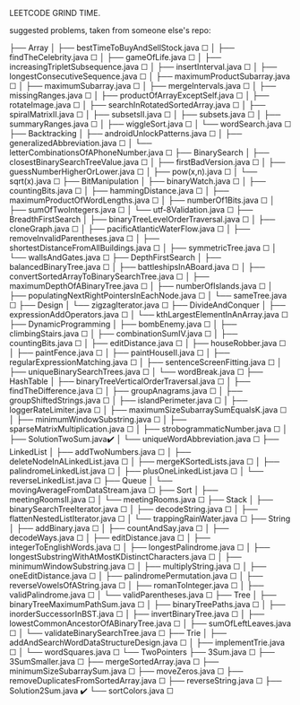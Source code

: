 LEETCODE GRIND TIME.

suggested problems, taken from someone else's repo:


├── Array
│   ├── bestTimeToBuyAndSellStock.java ☐
│   ├── findTheCelebrity.java ☐
│   ├── gameOfLife.java ☐
│   ├── increasingTripletSubsequence.java ☐
│   ├── insertInterval.java ☐
│   ├── longestConsecutiveSequence.java ☐
│   ├── maximumProductSubarray.java ☐
│   ├── maximumSubarray.java ☐
│   ├── mergeIntervals.java ☐
│   ├── missingRanges.java ☐
│   ├── productOfArrayExceptSelf.java ☐
│   ├── rotateImage.java ☐
│   ├── searchInRotatedSortedArray.java ☐
│   ├── spiralMatrixII.java ☐
│   ├── subsetsII.java ☐
│   ├── subsets.java ☐
│   ├── summaryRanges.java ☐
│   ├── wiggleSort.java ☐
│   └── wordSearch.java ☐
├── Backtracking
│   ├── androidUnlockPatterns.java ☐
│   ├── generalizedAbbreviation.java ☐
│   └── letterCombinationsOfAPhoneNumber.java ☐
├── BinarySearch
│   ├── closestBinarySearchTreeValue.java ☐
│   ├── firstBadVersion.java ☐
│   ├── guessNumberHigherOrLower.java ☐
│   ├── pow(x,n).java ☐
│   └── sqrt(x).java ☐
├── BitManipulation
│   ├── binaryWatch.java ☐
│   ├── countingBits.java ☐
│   ├── hammingDistance.java ☐
│   ├── maximumProductOfWordLengths.java ☐
│   ├── numberOf1Bits.java ☐
│   ├── sumOfTwoIntegers.java ☐
│   └── utf-8Validation.java ☐
├── BreadthFirstSearch
│   ├── binaryTreeLevelOrderTraversal.java ☐
│   ├── cloneGraph.java ☐
│   ├── pacificAtlanticWaterFlow.java ☐
│   ├── removeInvalidParentheses.java ☐
│   ├── shortestDistanceFromAllBuildings.java ☐
│   ├── symmetricTree.java ☐
│   └── wallsAndGates.java ☐
├── DepthFirstSearch
│   ├── balancedBinaryTree.java ☐
│   ├── battleshipsInABoard.java ☐
│   ├── convertSortedArrayToBinarySearchTree.java ☐
│   ├── maximumDepthOfABinaryTree.java ☐
│   ├── numberOfIslands.java ☐
│   ├── populatingNextRightPointersInEachNode.java ☐
│   └── sameTree.java ☐
├── Design
│   └── zigzagIterator.java ☐
├── DivideAndConquer
│   ├── expressionAddOperators.java ☐
│   └── kthLargestElementInAnArray.java ☐
├── DynamicProgramming
│   ├── bombEnemy.java ☐
│   ├── climbingStairs.java ☐
│   ├── combinationSumIV.java ☐
│   ├── countingBits.java ☐
│   ├── editDistance.java ☐
│   ├── houseRobber.java ☐
│   ├── paintFence.java ☐
│   ├── paintHouseII.java ☐
│   ├── regularExpressionMatching.java ☐
│   ├── sentenceScreenFitting.java ☐
│   ├── uniqueBinarySearchTrees.java ☐
│   └── wordBreak.java ☐
├── HashTable
│   ├── binaryTreeVerticalOrderTraversal.java ☐
│   ├── findTheDifference.java ☐
│   ├── groupAnagrams.java ☐
│   ├── groupShiftedStrings.java ☐
│   ├── islandPerimeter.java ☐
│   ├── loggerRateLimiter.java ☐
│   ├── maximumSizeSubarraySumEqualsK.java ☐
│   ├── minimumWindowSubstring.java ☐
│   ├── sparseMatrixMultiplication.java ☐
│   ├── strobogrammaticNumber.java ☐
│   ├── SolutionTwoSum.java✔️
│   └── uniqueWordAbbreviation.java ☐
├── LinkedList
│   ├── addTwoNumbers.java ☐
│   ├── deleteNodeInALinkedList.java ☐
│   ├── mergeKSortedLists.java ☐
│   ├── palindromeLinkedList.java ☐
│   ├── plusOneLinkedList.java ☐
│   └── reverseLinkedList.java ☐
├── Queue
│   └── movingAverageFromDataStream.java ☐
├── Sort
│   ├── meetingRoomsII.java ☐
│   └── meetingRooms.java ☐
├── Stack
│   ├── binarySearchTreeIterator.java ☐
│   ├── decodeString.java ☐
│   ├── flattenNestedListIterator.java ☐
│   └── trappingRainWater.java ☐
├── String
│   ├── addBinary.java ☐
│   ├── countAndSay.java ☐
│   ├── decodeWays.java ☐
│   ├── editDistance.java ☐
│   ├── integerToEnglishWords.java ☐
│   ├── longestPalindrome.java ☐
│   ├── longestSubstringWithAtMostKDistinctCharacters.java ☐
│   ├── minimumWindowSubstring.java ☐
│   ├── multiplyString.java ☐
│   ├── oneEditDistance.java ☐
│   ├── palindromePermutation.java ☐
│   ├── reverseVowelsOfAString.java ☐
│   ├── romanToInteger.java ☐
│   ├── validPalindrome.java ☐
│   └── validParentheses.java ☐
├── Tree
│   ├── binaryTreeMaximumPathSum.java ☐
│   ├── binaryTreePaths.java ☐
│   ├── inorderSuccessorInBST.java ☐
│   ├── invertBinaryTree.java ☐
│   ├── lowestCommonAncestorOfABinaryTree.java ☐
│   ├── sumOfLeftLeaves.java ☐
│   └── validateBinarySearchTree.java ☐
├── Trie
│   ├── addAndSearchWordDataStructureDesign.java ☐
│   ├── implementTrie.java ☐
│   └── wordSquares.java ☐
└── TwoPointers
    ├── 3Sum.java ☐
    ├── 3SumSmaller.java ☐
    ├── mergeSortedArray.java ☐
    ├── minimumSizeSubarraySum.java ☐
    ├── moveZeros.java ☐
    ├── removeDuplicatesFromSortedArray.java ☐
    ├── reverseString.java ☐
    ├── Solution2Sum.java ✔️
    └── sortColors.java ☐
